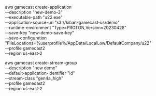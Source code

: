 aws gamecast create-application \
--description "new-demo-3" \
--executable-path  "u22.exe" \
--application-source-uri "s3://kiban-gamecast-us/demo" \
--runtime-environment "Type=PROTON,Version=20230428" \
--save-key "new-demo-save-key" \
--save-configuration "FileLocations=%userprofile%/AppData/LocalLow/DefaultCompany/u22" \
--profile gamecast2 \
--region us-east-2




aws gamecast create-stream-group \
--description "new demo" \
--default-application-identifier "id" \
--stream-class "gen4a_high" \
--profile gamecast2 \
--region us-east-2
